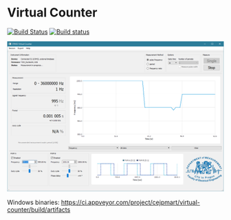 # Virtual Counter
[![Build Status](https://travis-ci.org/mcejp/virtual-counter.svg?branch=master)](https://travis-ci.org/mcejp/virtual-counter)
[![Build status](https://ci.appveyor.com/api/projects/status/tsmy3o1q7wi45rxs?svg=true)](https://ci.appveyor.com/project/cejpmart/virtual-counter)

![screenshot](doc/screenshot.png)

Windows binaries: https://ci.appveyor.com/project/cejpmart/virtual-counter/build/artifacts
